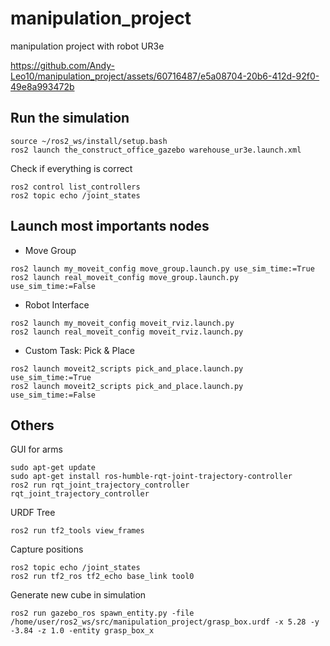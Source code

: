 # manipulation_project
manipulation project with robot UR3e


https://github.com/Andy-Leo10/manipulation_project/assets/60716487/e5a08704-20b6-412d-92f0-49e8a993472b


## Run the simulation
```
source ~/ros2_ws/install/setup.bash
ros2 launch the_construct_office_gazebo warehouse_ur3e.launch.xml
```
Check if everything is correct
```
ros2 control list_controllers
ros2 topic echo /joint_states
```

## Launch most importants nodes
+ Move Group
```
ros2 launch my_moveit_config move_group.launch.py use_sim_time:=True
ros2 launch real_moveit_config move_group.launch.py use_sim_time:=False
```
+ Robot Interface 
```
ros2 launch my_moveit_config moveit_rviz.launch.py
ros2 launch real_moveit_config moveit_rviz.launch.py
```
+ Custom Task: Pick & Place
```
ros2 launch moveit2_scripts pick_and_place.launch.py use_sim_time:=True
ros2 launch moveit2_scripts pick_and_place.launch.py use_sim_time:=False
```

## Others
GUI for arms
```
sudo apt-get update
sudo apt-get install ros-humble-rqt-joint-trajectory-controller
ros2 run rqt_joint_trajectory_controller rqt_joint_trajectory_controller
```
URDF Tree 
```
ros2 run tf2_tools view_frames
```
Capture positions
```
ros2 topic echo /joint_states
ros2 run tf2_ros tf2_echo base_link tool0
```
Generate new cube in simulation
```
ros2 run gazebo_ros spawn_entity.py -file /home/user/ros2_ws/src/manipulation_project/grasp_box.urdf -x 5.28 -y -3.84 -z 1.0 -entity grasp_box_x
```
